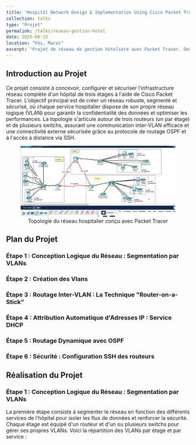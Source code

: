 ```yaml
---
title: "Hospital Network Design & Implementation Using Cisco Packet Tracer"
collection: talks
type: "Projet"
permalink: /talks/reseau-gestion-hotel
date: 2025-08-15
location: "Fès, Maroc"
excerpt: "Projet de réseau de gestion hôtelière avec Packet Tracer. Description courte visible dans la liste."
---
```


## Introduction au Projet
Ce projet consiste à concevoir, configurer et sécuriser l'infrastructure réseau complète d'un hôpital de trois étages à l'aide de Cisco Packet Tracer. L'objectif principal est de créer un réseau robuste, segmenté et sécurisé, où chaque service hospitalier dispose de son propre réseau logique (VLAN) pour garantir la confidentialité des données et optimiser les performances.
La topologie s'articule autour de trois routeurs (un par étage) et de plusieurs switchs, assurant une communication inter-VLAN efficace et une connectivité externe sécurisée grâce au protocole de routage OSPF et à l'accès à distance via SSH.
<figure style="text-align: center;">
  <img src="/files/hospital_network_topology.png" alt="Topologie du réseau hospitalier" style="max-width: 100%; height: auto;">
  <figcaption>Topologie du réseau hospitalier conçu avec Packet Tracer</figcaption>
</figure>



## Plan du Projet
### Étape 1 : Conception Logique du Réseau : Segmentation par VLANs
### Étape 2 : Création des Vlans  
### Étape 3 : Routage Inter-VLAN : La Technique "Router-on-a-Stick"
### Étape 4 : Attribution Automatique d'Adresses IP : Service DHCP
### Étape 5 : Routage Dynamique avec OSPF
### Étape 6 :	Sécurité : Configuration SSH des routeurs 

## Réalisation du Projet
### Étape 1 : Conception Logique du Réseau : Segmentation par VLANs
La première étape consiste à segmenter le réseau en fonction des différents services de l'hôpital pour isoler les flux de données et renforcer la sécurité. Chaque étage est équipé d'un routeur et d'un ou plusieurs switchs pour gérer ses propres VLANs.
Voici la répartition des VLANs par étage et par service :
